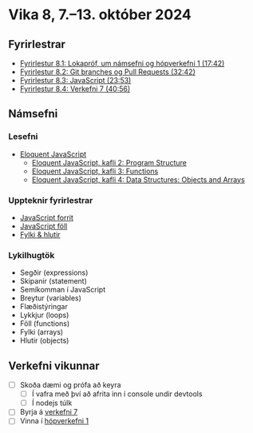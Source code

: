 # Vika 8, 7.–13. október 2024

## Fyrirlestrar

- [Fyrirlestur 8.1: Lokapróf, um námsefni og hópverkefni 1 (17:42)](https://youtu.be/6F5OkRwa76Q)
- [Fyrirlestur 8.2: Git branches og Pull Requests (32:42)](https://youtu.be/q_z2qTuQABw)
- [Fyrirlestur 8.3: JavaScript (23:53)](https://youtu.be/IoJ40FfVpMc)
- [Fyrirlestur 8.4: Verkefni 7 (40:56)](https://youtu.be/vpFY_TrU_LY)

## Námsefni

### Lesefni

- [Eloquent JavaScript](https://eloquentjavascript.net/)
  - [Eloquent JavaScript, kafli 2: Program Structure](https://eloquentjavascript.net/02_program_structure.html)
  - [Eloquent JavaScript, kafli 3: Functions](https://eloquentjavascript.net/03_functions.html)
  - [Eloquent JavaScript, kafli 4: Data Structures: Objects and Arrays](https://eloquentjavascript.net/04_data.html)

### Uppteknir fyrirlestrar

- [JavaScript forrit](../namsefni/24.js-forrit/)
- [JavaScript föll](../namsefni/25.js-foll/)
- [Fylki & hlutir](../namsefni/26.fylki-hlutir/)

### Lykilhugtök

- Segðir (expressions)
- Skipanir (statement)
- Semíkomman í JavaScript
- Breytur (variables)
- Flæðistýringar
- Lykkjur (loops)
- Föll (functions)
- Fylki (arrays)
- Hlutir (objects)

## Verkefni vikunnar

- [ ] Skoða dæmi og prófa að keyra
  - [ ] Í vafra með því að afrita inn í console undir devtools
  - [ ] Í nodejs túlk
- [ ] Byrja á [verkefni 7](https://github.com/vefforritun/vef1-2024-v7)
- [ ] Vinna í [hópverkefni 1](https://github.com/vefforritun/vef1-2024-h1)

